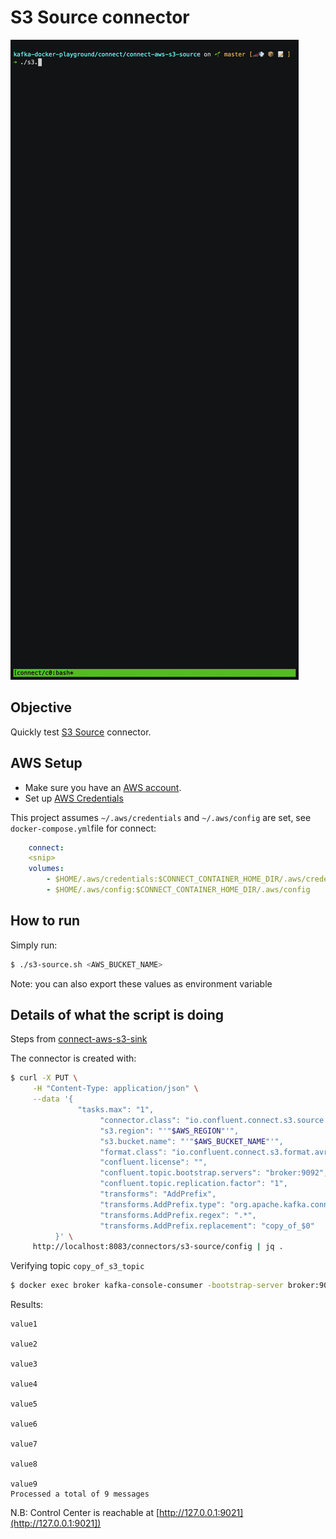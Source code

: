 # S3 Source connector

![asciinema](https://github.com/vdesabou/gifs/blob/master/connect/connect-aws-s3-source/asciinema.gif?raw=true)

## Objective

Quickly test [S3 Source](https://docs.confluent.io/current/connect/kafka-connect-aws-s3-source/index.html) connector.



## AWS Setup

* Make sure you have an [AWS account](https://docs.aws.amazon.com/streams/latest/dev/before-you-begin.html#setting-up-sign-up-for-aws).
* Set up [AWS Credentials](https://docs.confluent.io/current/connect/kafka-connect-kinesis/quickstart.html#aws-credentials)

This project assumes `~/.aws/credentials` and `~/.aws/config` are set, see `docker-compose.yml`file for connect:

```yaml
    connect:
    <snip>
    volumes:
        - $HOME/.aws/credentials:$CONNECT_CONTAINER_HOME_DIR/.aws/credentials
        - $HOME/.aws/config:$CONNECT_CONTAINER_HOME_DIR/.aws/config
```


## How to run

Simply run:

```bash
$ ./s3-source.sh <AWS_BUCKET_NAME>
```

Note: you can also export these values as environment variable

## Details of what the script is doing


Steps from [connect-aws-s3-sink](connect/connect-aws-s3-sink/README.md)


The connector is created with:

```bash
$ curl -X PUT \
     -H "Content-Type: application/json" \
     --data '{
               "tasks.max": "1",
                    "connector.class": "io.confluent.connect.s3.source.S3SourceConnector",
                    "s3.region": "'"$AWS_REGION"'",
                    "s3.bucket.name": "'"$AWS_BUCKET_NAME"'",
                    "format.class": "io.confluent.connect.s3.format.avro.AvroFormat",
                    "confluent.license": "",
                    "confluent.topic.bootstrap.servers": "broker:9092",
                    "confluent.topic.replication.factor": "1",
                    "transforms": "AddPrefix",
                    "transforms.AddPrefix.type": "org.apache.kafka.connect.transforms.RegexRouter",
                    "transforms.AddPrefix.regex": ".*",
                    "transforms.AddPrefix.replacement": "copy_of_$0"
          }' \
     http://localhost:8083/connectors/s3-source/config | jq .
```

Verifying topic `copy_of_s3_topic`

```bash
$ docker exec broker kafka-console-consumer -bootstrap-server broker:9092 --topic copy_of_s3_topic --from-beginning --max-messages 9
```

Results:

```
value1

value2

value3

value4

value5

value6

value7

value8

value9
Processed a total of 9 messages
```

N.B: Control Center is reachable at [http://127.0.0.1:9021](http://127.0.0.1:9021])
